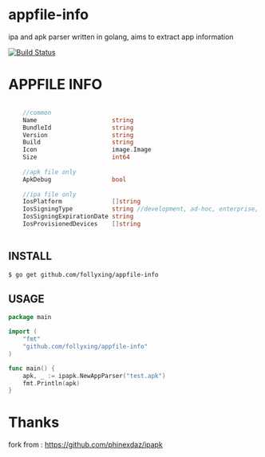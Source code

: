 # appfile-info
ipa and apk parser written in golang, aims to extract app information

[![Build Status](https://travis-ci.org/follyxing/appfile-info.svg?branch=master)](https://travis-ci.org/follyxing/appfile-info)


# APPFILE INFO

```go

  	//common
	Name                     string
	BundleId                 string
	Version                  string
	Build                    string
	Icon                     image.Image
	Size                     int64
	
	//apk file only
	ApkDebug                 bool
	
	//ipa file only
	IosPlatform              []string
	IosSigningType           string //development, ad-hoc, enterprise, app-store
	IosSigningExpirationDate string
	IosProvisionedDevices    []string
	
```



## INSTALL
	$ go get github.com/follyxing/appfile-info
  
## USAGE
```go
package main

import (
	"fmt"
	"github.com/follyxing/appfile-info"
)

func main() {
	apk, _ := ipapk.NewAppParser("test.apk")
	fmt.Println(apk)
}
```

# Thanks
fork from :
 https://github.com/phinexdaz/ipapk


